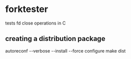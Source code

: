 # forktester

tests fd close operations in C

## creating a distribution package

autoreconf --verbose --install --force
configure 
make dist

